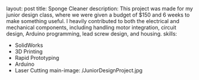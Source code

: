 layout: post
title: Sponge Cleaner
description:  This project was made for my junior design class, where we were given a budget of $150 and 6 weeks to make something useful. I  heavily contributed to both the electrical and mechanical components, including handling motor integration, circuit design, Arduino programming, lead screw design, and housing.
skills: 
- SolidWorks
- 3D Printing
- Rapid Prototyping
- Arduino
- Laser Cutting
main-image: /JuniorDesignProject.jpg 
